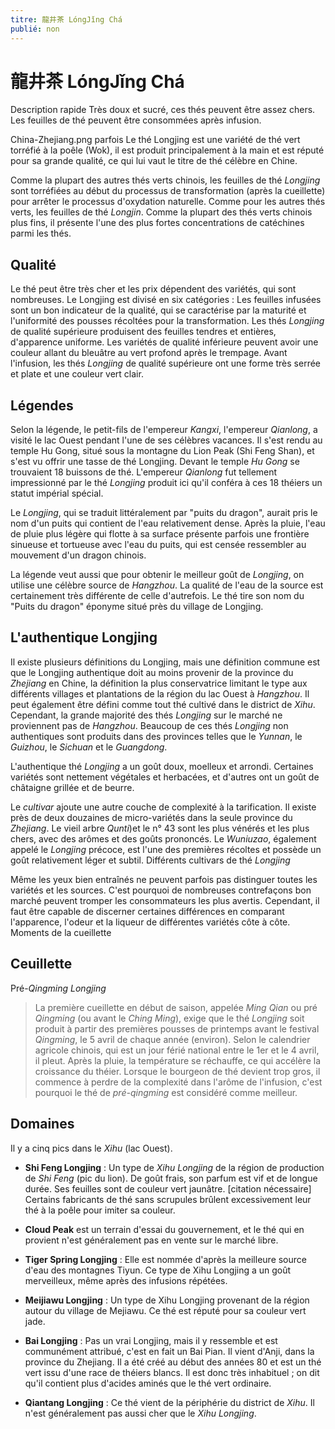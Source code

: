 ```yaml
---
titre: 龍井茶 LóngJǐng Chá 
publié: non
---
```


# 龍井茶 LóngJǐng Chá 

Description rapide Très doux et sucré, ces thés peuvent être assez chers. Les feuilles de thé peuvent être consommées après infusion.

China-Zhejiang.png
parfois
Le thé Longjing est une variété de thé vert torréfié à la poêle (Wok), il est produit principalement à la main et est réputé pour sa grande qualité, ce qui lui vaut le titre de thé célèbre en Chine.

Comme la plupart des autres thés verts chinois, les feuilles de thé _Longjing_ sont torréfiées au début du processus de transformation (après la cueillette) pour arrêter le processus d'oxydation naturelle. Comme pour les autres thés verts, les feuilles de thé _Longjin_. Comme la plupart des thés verts chinois plus fins, il présente l'une des plus fortes concentrations de catéchines parmi les thés.

## Qualité

Le thé peut être très cher et les prix dépendent des variétés, qui sont nombreuses. Le Longjing est divisé en six catégories : Les feuilles infusées sont un bon indicateur de la qualité, qui se caractérise par la maturité et l'uniformité des pousses récoltées pour la transformation. Les thés _Longjing_ de qualité supérieure produisent des feuilles tendres et entières, d'apparence uniforme. Les variétés de qualité inférieure peuvent avoir une couleur allant du bleuâtre au vert profond après le trempage. Avant l'infusion, les thés _Longjing_ de qualité supérieure ont une forme très serrée et plate et une couleur vert clair.

## Légendes

Selon la légende, le petit-fils de l'empereur _Kangxi_, l'empereur _Qianlong_, a visité le lac Ouest pendant l'une de ses célèbres vacances. Il s'est rendu au temple Hu Gong, situé sous la montagne du Lion Peak (Shi Feng Shan), et s'est vu offrir une tasse de thé Longjing. Devant le temple _Hu Gong_ se trouvaient 18 buissons de thé. L'empereur _Qianlong_ fut tellement impressionné par le thé _Longjing_ produit ici qu'il conféra à ces 18 théiers un statut impérial spécial.

Le _Longjing_, qui se traduit littéralement par "puits du dragon", aurait pris le nom d'un puits qui contient de l'eau relativement dense. Après la pluie, l'eau de pluie plus légère qui flotte à sa surface présente parfois une frontière sinueuse et tortueuse avec l'eau du puits, qui est censée ressembler au mouvement d'un dragon chinois.

La légende veut aussi que pour obtenir le meilleur goût de _Longjing_, on utilise une célèbre source de _Hangzhou_. La qualité de l'eau de la source est certainement très différente de celle d'autrefois. Le thé tire son nom du "Puits du dragon" éponyme situé près du village de Longjing.

## L'authentique Longjing

Il existe plusieurs définitions du Longjing, mais une définition commune est que le Longjing authentique doit au moins provenir de la province du _Zhejiang_ en Chine, la définition la plus conservatrice limitant le type aux différents villages et plantations de la région du lac Ouest à _Hangzhou_. Il peut également être défini comme tout thé cultivé dans le district de _Xihu_. Cependant, la grande majorité des thés _Longjing_ sur le marché ne proviennent pas de _Hangzhou_. Beaucoup de ces thés _Longjing_ non authentiques sont produits dans des provinces telles que le _Yunnan_, le _Guizhou_, le _Sichuan_ et le _Guangdong_.

L'authentique thé _Longjing_ a un goût doux, moelleux et arrondi. Certaines variétés sont nettement végétales et herbacées, et d'autres ont un goût de châtaigne grillée et de beurre.

Le _cultivar_ ajoute une autre couche de complexité à la tarification. Il existe près de deux douzaines de micro-variétés dans la seule province du _Zhejiang_. Le vieil arbre _Qunti_)et le n° 43 sont les plus vénérés et les plus chers, avec des arômes et des goûts prononcés. Le _Wuniuzao_, également appelé le _Longjing_ précoce, est l'une des premières récoltes et possède un goût relativement léger et subtil.
Différents cultivars de thé _Longjing_

Même les yeux bien entraînés ne peuvent parfois pas distinguer toutes les variétés et les sources. C'est pourquoi de nombreuses contrefaçons bon marché peuvent tromper les consommateurs les plus avertis. Cependant, il faut être capable de discerner certaines différences en comparant l'apparence, l'odeur et la liqueur de différentes variétés côte à côte.
Moments de la cueillette

## Ceuillette

Pré-_Qingming_ _Longjing_
> La première cueillette en début de saison, appelée _Ming Qian_ ou pré _Qingming_ (ou avant le _Ching Ming_), exige que le thé _Longjing_ soit produit à partir des premières pousses de printemps avant le festival _Qingming_, le 5 avril de chaque année (environ). Selon le calendrier agricole chinois, qui est un jour férié national entre le 1er et le 4 avril, il pleut. Après la pluie, la température se réchauffe, ce qui accélère la croissance du théier. Lorsque le bourgeon de thé devient trop gros, il commence à perdre de la complexité dans l'arôme de l'infusion, c'est pourquoi le thé de _pré-qingming_ est considéré comme meilleur.

## Domaines

Il y a cinq pics dans le _Xihu_ (lac Ouest).

- **Shi Feng Longjing** : Un type de _Xihu Longjing_ de la région de production de _Shi Feng_ (pic du lion). De goût frais, son parfum est vif et de longue durée. Ses feuilles sont de couleur vert jaunâtre. [citation nécessaire] Certains fabricants de thé sans scrupules brûlent excessivement leur thé à la poêle pour imiter sa couleur.

- **Cloud Peak** est un terrain d'essai du gouvernement, et le thé qui en provient n'est généralement pas en vente sur le marché libre.

- **Tiger Spring Longjing** : Elle est nommée d'après la meilleure source d'eau des montagnes Tiyun. Ce type de Xihu Longjing a un goût merveilleux, même après des infusions répétées.

- **Meijiawu Longjing** : Un type de Xihu Longjing provenant de la région autour du village de Mejiawu. Ce thé est réputé pour sa couleur vert jade.
  
- **Bai Longjing** : Pas un vrai Longjing, mais il y ressemble et est communément attribué, c'est en fait un Bai Pian. Il vient d'Anji, dans la province du Zhejiang. Il a été créé au début des années 80 et est un thé vert issu d'une race de théiers blancs. Il est donc très inhabituel ; on dit qu'il contient plus d'acides aminés que le thé vert ordinaire.
  
- **Qiantang Longjing** : Ce thé vient de la périphérie du district de _Xihu_. Il n'est généralement pas aussi cher que le _Xihu Longjing_.
